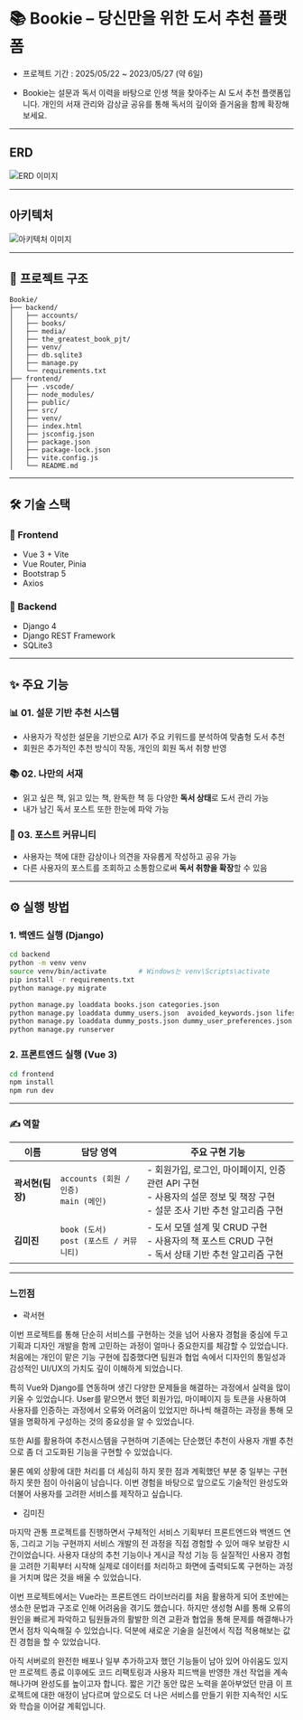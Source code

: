 # 📚 Bookie – 당신만을 위한 도서 추천 플랫폼

- 프로젝트 기간 : 2025/05/22 ~ 2023/05/27 (약 6일)

- Bookie는 설문과 독서 이력을 바탕으로 인생 책을 찾아주는 AI 도서 추천 플랫폼입니다.
개인의 서재 관리와 감상글 공유를 통해 독서의 깊이와 즐거움을 함께 확장해보세요.
---

## ERD
![ERD 이미지](./README_image/ERD.png)

---

## 아키텍처
![아키텍처 이미지](./README_image/Architecture.png)

--- 

## 📂 프로젝트 구조

```plaintext
Bookie/
├── backend/
│   ├── accounts/                 
│   ├── books/                    
│   ├── media/                    
│   ├── the_greatest_book_pjt/    
│   ├── venv/                     
│   ├── db.sqlite3                
│   ├── manage.py
│   └── requirements.txt
├── frontend/
│   ├── .vscode/
│   ├── node_modules/
│   ├── public/
│   ├── src/                     
│   ├── venv/                 
│   ├── index.html
│   ├── jsconfig.json
│   ├── package.json
│   ├── package-lock.json
│   ├── vite.config.js
│   └── README.md
```

---

## 🛠 기술 스택

### 🔸 Frontend
- Vue 3 + Vite
- Vue Router, Pinia
- Bootstrap 5
- Axios

### 🔹 Backend
- Django 4
- Django REST Framework
- SQLite3

---

## ✨ 주요 기능

### 📊 01. 설문 기반 추천 시스템
- 사용자가 작성한 설문을 기반으로 AI가 주요 키워드를 분석하여 맞춤형 도서 추천
- 회원은 추가적인 추천 방식이 작동, 개인의 회원 독서 취향 반영

### 📚 02. 나만의 서재
- 읽고 싶은 책, 읽고 있는 책, 완독한 책 등 다양한 **독서 상태**로 도서 관리 가능
- 내가 남긴 독서 포스트 또한 한눈에 파악 가능

### 💬 03. 포스트 커뮤니티
- 사용자는 책에 대한 감상이나 의견을 자유롭게 작성하고 공유 가능
- 다른 사용자의 포스트를 조회하고 소통함으로써 **독서 취향을 확장**할 수 있음

---

## ⚙️ 실행 방법

### 1. 백엔드 실행 (Django)
```bash
cd backend
python -m venv venv
source venv/bin/activate        # Windows는 venv\Scripts\activate
pip install -r requirements.txt
python manage.py migrate
```

```bash
python manage.py loaddata books.json categories.json
python manage.py loaddata dummy_users.json  avoided_keywords.json lifestyle_keywords.json reading_styles.json
python manage.py loaddata dummy_posts.json dummy_user_preferences.json dummy_reading_state.json dummy_keyword.json dummy_post_keywod.json
python manage.py runserver
```

### 2. 프론트엔드 실행 (Vue 3)
```bash
cd frontend
npm install
npm run dev
```

---

### ✍️ 역할

| 이름             | 담당 영역                                   | 주요 구현 기능                                                                                                                 |
| ---------------- | ------------------------------------------- | ------------------------------------------------------------------------------------------------------------------------------ |
| **곽서현(팀장)** | `accounts (회원 / 인증)`<br>`main (메인)`   | - 회원가입, 로그인, 마이페이지, 인증 관련 API 구현<br>- 사용자의 설문 정보 및 책장 구현<br>- 설문 조사 기반 추천 알고리즘 구현 |
| **김미진**       | `book (도서)`<br>`post (포스트 / 커뮤니티)` | - 도서 모델 설계 및 CRUD 구현<br>- 사용자의 책 포스트 CRUD 구현<br>- 독서 상태 기반 추천 알고리즘 구현                         |

--- 
### 느낀점
- 곽서현

이번 프로젝트를 통해 단순히 서비스를 구현하는 것을 넘어 사용자 경험을 중심에 두고 기획과 디자인 개발을 함께 고민하는 과정이 얼마나 중요한지를 체감할 수 있었습니다. 처음에는 개인이 맡은 기능 구현에 집중했다면 팀원과 협업 속에서 디자인의 통일성과 감성적인 UI/UX의 가치도 깊이 이해하게 되었습니다.

특히 Vue와 Django를 연동하며 생긴 다양한 문제들을 해결하는 과정에서 실력을 많이 키울 수 있었습니다. User를 맡으면서 했던 회원가입, 마이페이지 등 토큰을 사용하여 사용자를 인증하는 과정에서 오류와 어려움이 있었지만 하나씩 해결하는 과정을 통해 모델을 명확하게 구성하는 것의 중요성을 알 수 있었습니다.

또한 AI를 활용하여 추천시스템을 구현하며 기존에는 단순했던 추천이 사용자 개별 추천으로 좀 더 고도화된 기능을 구현할 수 있었습니다.

물론 예외 상황에 대한 처리를 더 세심히 하지 못한 점과 계획했던 부분 중 일부는 구현하지 못한 점이 아쉬움이 남습니다. 이번 경험을 바탕으로 앞으로도 기술적인 완성도와 더불어 사용자를 고려한 서비스를 제작하고 싶습니다.

- 김미진

마지막 관통 프로젝트를 진행하면서 구체적인 서비스 기획부터 프론트엔드와 백엔드 연동, 그리고 기능 구현까지 서비스 개발의 전 과정을 직접 경험할 수 있어 매우 보람찬 시간이었습니다. 사용자 대상의 추천 기능이나 게시글 작성 기능 등 실질적인 사용자 경험을 고려한 기획부터 시작해 실제로 데이터를 처리하고 화면에 출력되도록 구현하는 과정을 거치며 많은 것을 배울 수 있었습니다.

이번 프로젝트에서는 Vue라는 프론트엔드 라이브러리를 처음 활용하게 되어 초반에는 생소한 문법과 구조로 인해 어려움을 겪기도 했습니다. 하지만 생성형 AI를 통해 오류의 원인을 빠르게 파악하고 팀원들과의 활발한 의견 교환과 협업을 통해 문제를 해결해나가면서 점차 익숙해질 수 있었습니다. 덕분에 새로운 기술을 실전에서 직접 적용해보는 값진 경험을 할 수 있었습니다.

아직 서버로의 완전한 배포나 일부 추가하고자 했던 기능들이 남아 있어 아쉬움도 있지만 프로젝트 종료 이후에도 코드 리팩토링과 사용자 피드백을 반영한 개선 작업을 계속해나가며 완성도를 높이고자 합니다. 짧은 기간 동안 많은 노력을 쏟아부었던 만큼 이 프로젝트에 대한 애정이 남다르며 앞으로도 더 나은 서비스를 만들기 위한 지속적인 시도와 학습을 이어갈 계획입니다.
